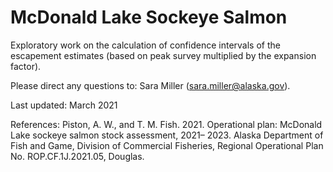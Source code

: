 # McDonald Lake Sockeye Salmon
Exploratory work on the calculation of confidence intervals of the escapement estimates (based on peak survey multiplied by the expansion factor).

Please direct any questions to: Sara Miller (sara.miller@alaska.gov).

Last updated: March 2021

References:
Piston, A. W., and T. M. Fish. 2021. Operational plan: McDonald Lake sockeye salmon stock assessment, 2021–
2023. Alaska Department of Fish and Game, Division of Commercial Fisheries, Regional Operational 
Plan No. ROP.CF.1J.2021.05, Douglas.
